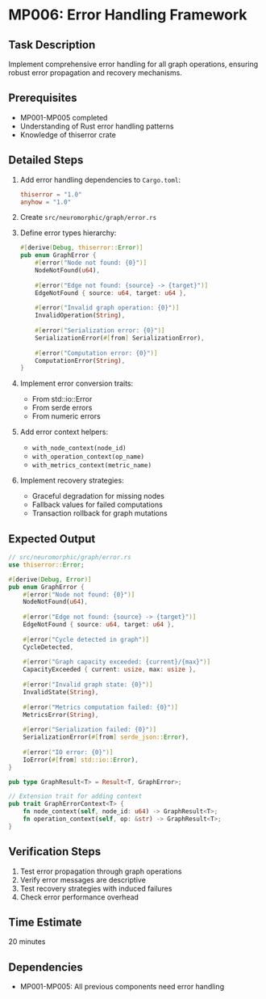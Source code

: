 # MP006: Error Handling Framework

## Task Description
Implement comprehensive error handling for all graph operations, ensuring robust error propagation and recovery mechanisms.

## Prerequisites
- MP001-MP005 completed
- Understanding of Rust error handling patterns
- Knowledge of thiserror crate

## Detailed Steps

1. Add error handling dependencies to `Cargo.toml`:
   ```toml
   thiserror = "1.0"
   anyhow = "1.0"
   ```

2. Create `src/neuromorphic/graph/error.rs`

3. Define error types hierarchy:
   ```rust
   #[derive(Debug, thiserror::Error)]
   pub enum GraphError {
       #[error("Node not found: {0}")]
       NodeNotFound(u64),
       
       #[error("Edge not found: {source} -> {target}")]
       EdgeNotFound { source: u64, target: u64 },
       
       #[error("Invalid graph operation: {0}")]
       InvalidOperation(String),
       
       #[error("Serialization error: {0}")]
       SerializationError(#[from] SerializationError),
       
       #[error("Computation error: {0}")]
       ComputationError(String),
   }
   ```

4. Implement error conversion traits:
   - From std::io::Error
   - From serde errors
   - From numeric errors

5. Add error context helpers:
   - `with_node_context(node_id)`
   - `with_operation_context(op_name)`
   - `with_metrics_context(metric_name)`

6. Implement recovery strategies:
   - Graceful degradation for missing nodes
   - Fallback values for failed computations
   - Transaction rollback for graph mutations

## Expected Output
```rust
// src/neuromorphic/graph/error.rs
use thiserror::Error;

#[derive(Debug, Error)]
pub enum GraphError {
    #[error("Node not found: {0}")]
    NodeNotFound(u64),
    
    #[error("Edge not found: {source} -> {target}")]
    EdgeNotFound { source: u64, target: u64 },
    
    #[error("Cycle detected in graph")]
    CycleDetected,
    
    #[error("Graph capacity exceeded: {current}/{max}")]
    CapacityExceeded { current: usize, max: usize },
    
    #[error("Invalid graph state: {0}")]
    InvalidState(String),
    
    #[error("Metrics computation failed: {0}")]
    MetricsError(String),
    
    #[error("Serialization failed: {0}")]
    SerializationError(#[from] serde_json::Error),
    
    #[error("IO error: {0}")]
    IoError(#[from] std::io::Error),
}

pub type GraphResult<T> = Result<T, GraphError>;

// Extension trait for adding context
pub trait GraphErrorContext<T> {
    fn node_context(self, node_id: u64) -> GraphResult<T>;
    fn operation_context(self, op: &str) -> GraphResult<T>;
}
```

## Verification Steps
1. Test error propagation through graph operations
2. Verify error messages are descriptive
3. Test recovery strategies with induced failures
4. Check error performance overhead

## Time Estimate
20 minutes

## Dependencies
- MP001-MP005: All previous components need error handling